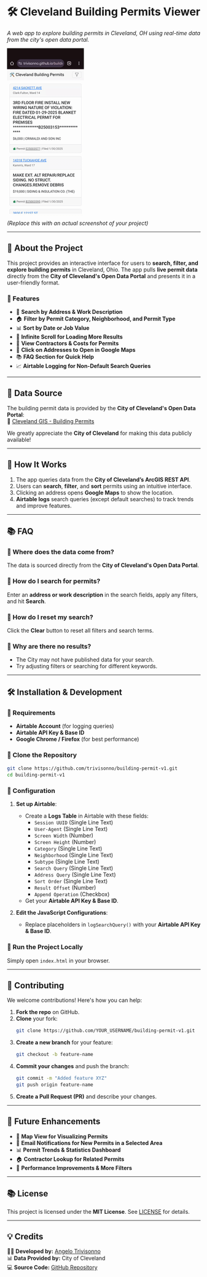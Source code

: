 # 🛠️ Cleveland Building Permits Viewer
*A web app to explore building permits in Cleveland, OH using real-time data from the city's open data portal.*

![Project Screenshot](sample.gif)  
*(Replace this with an actual screenshot of your project)*

---

## 📌 About the Project
This project provides an interactive interface for users to **search, filter, and explore building permits** in Cleveland, Ohio. The app pulls **live permit data** directly from the **City of Cleveland's Open Data Portal** and presents it in a user-friendly format.

### 🔹 Features
- 📍 **Search by Address & Work Description**
- 🏠 **Filter by Permit Category, Neighborhood, and Permit Type**
- 📊 **Sort by Date or Job Value**
- 🔄 **Infinite Scroll for Loading More Results**
- 📌 **View Contractors & Costs for Permits**
- 📍 **Click on Addresses to Open in Google Maps**
- 📚 **FAQ Section for Quick Help**
- 📈 **Airtable Logging for Non-Default Search Queries**

---

## 💽 Data Source
The building permit data is provided by the **City of Cleveland's Open Data Portal**:  
🔗 [Cleveland GIS - Building Permits](https://data.clevelandohio.gov/datasets/ClevelandGIS::building-permits/about)

We greatly appreciate the **City of Cleveland** for making this data publicly available!

---

## 🚀 How It Works
1. The app queries data from the **City of Cleveland’s ArcGIS REST API**.
2. Users can **search**, **filter**, and **sort** permits using an intuitive interface.
3. Clicking an address opens **Google Maps** to show the location.
4. **Airtable logs** search queries (except default searches) to track trends and improve features.

---

## 📚 FAQ
### 🔹 Where does the data come from?
The data is sourced directly from the **City of Cleveland's Open Data Portal**.

### 🔹 How do I search for permits?
Enter an **address or work description** in the search fields, apply any filters, and hit **Search**.

### 🔹 How do I reset my search?
Click the **Clear** button to reset all filters and search terms.

### 🔹 Why are there no results?
- The City may not have published data for your search.
- Try adjusting filters or searching for different keywords.

---

## 🛠️ Installation & Development
### 🔹 Requirements
- **Airtable Account** (for logging queries)
- **Airtable API Key & Base ID**
- **Google Chrome / Firefox** (for best performance)

### 🔹 Clone the Repository
```sh
git clone https://github.com/trivisonno/building-permit-v1.git
cd building-permit-v1
```

### 🔹 Configuration
1. **Set up Airtable**:
   - Create a **Logs Table** in Airtable with these fields:
     - `Session UUID` (Single Line Text)
     - `User-Agent` (Single Line Text)
     - `Screen Width` (Number)
     - `Screen Height` (Number)
     - `Category` (Single Line Text)
     - `Neighborhood` (Single Line Text)
     - `Subtype` (Single Line Text)
     - `Search Query` (Single Line Text)
     - `Address Query` (Single Line Text)
     - `Sort Order` (Single Line Text)
     - `Result Offset` (Number)
     - `Append Operation` (Checkbox)
   - Get your **Airtable API Key & Base ID**.

2. **Edit the JavaScript Configurations**:
   - Replace placeholders in `logSearchQuery()` with your **Airtable API Key & Base ID**.

### 🔹 Run the Project Locally
Simply open `index.html` in your browser.

---

## 🤝 Contributing
We welcome contributions! Here's how you can help:
1. **Fork the repo** on GitHub.
2. **Clone** your fork:
   ```sh
   git clone https://github.com/YOUR_USERNAME/building-permit-v1.git
   ```
3. **Create a new branch** for your feature:
   ```sh
   git checkout -b feature-name
   ```
4. **Commit your changes** and push the branch:
   ```sh
   git commit -m "Added feature XYZ"
   git push origin feature-name
   ```
5. **Create a Pull Request (PR)** and describe your changes.

---

## 🔧 Future Enhancements
- 📍 **Map View for Visualizing Permits**
- 🔔 **Email Notifications for New Permits in a Selected Area**
- 📊 **Permit Trends & Statistics Dashboard**
- 🏠 **Contractor Lookup for Related Permits**
- 🚀 **Performance Improvements & More Filters**

---

## 📚 License
This project is licensed under the **MIT License**. See [LICENSE](LICENSE) for details.

---

## 💡 Credits
👨‍💻 **Developed by:** [Angelo Trivisonno](https://github.com/trivisonno)  
📊 **Data Provided by:** City of Cleveland  
💻 **Source Code:** [GitHub Repository](https://github.com/trivisonno/building-permit-v1)  

